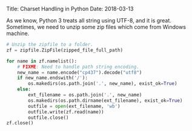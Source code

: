 Title: Charset Handling in Python
Date: 2018-03-13

As we know, Python 3 treats all string using UTF-8, and it is great. Sometimes, we need to unzip some zip files which come from Windows machine.

```python
# Unzip the zipfile to a folder.
zf = zipfile.ZipFile(zipped_file_full_path)

for name in zf.namelist():
    # FIXME: Need to handle path string encoding.
    new_name = name.encode("cp437").decode("utf8")
    if new_name.endswith('/'):
        os.makedirs(os.path.join('.', new_name), exist_ok=True)
    else:
        ext_filename = os.path.join('.', new_name)
        os.makedirs(os.path.dirname(ext_filename), exist_ok=True)
        outfile = open(ext_filename, 'wb')
        outfile.write(zf.read(name))
        outfile.close()
zf.close()
```